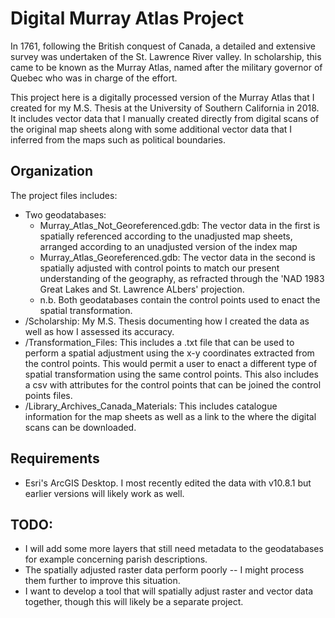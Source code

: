 # Digital Murray Atlas Project
In 1761, following the British conquest of Canada, a detailed and extensive survey was undertaken of the St. Lawrence River valley. In scholarship, this came to be known as the Murray Atlas, named after the military governor of Quebec who was in charge of the effort. 

This project here is a digitally processed version of the Murray Atlas that I created for my M.S. Thesis at the University of Southern California in 2018. It includes vector data that I manually created directly from digital scans of the original map sheets along with some additional vector data that I inferred from the maps such as political boundaries.

## Organization
The project files includes:
- Two geodatabases:
  - Murray_Atlas_Not_Georeferenced.gdb: The vector data in the first is spatially referenced according to the unadjusted map sheets, arranged according to an unadjusted version of the index map
  - Murray_Atlas_Georeferenced.gdb: The vector data in the second is spatially adjusted with control points to match our present understanding of the geography, as refracted through the 'NAD 1983 Great Lakes and St. Lawrence ALbers' projection.
  - n.b. Both geodatabases contain the control points used to enact the spatial transformation.
- /Scholarship: My M.S. Thesis documenting how I created the data as well as how I assessed its accuracy.
- /Transformation_Files: This includes a .txt file that can be used to perform a spatial adjustment using the x-y coordinates extracted from the control points. This would permit a user to enact a different type of spatial transformation using the same control points. This also includes a csv with attributes for the control points that can be joined the control points files.
- /Library_Archives_Canada_Materials: This includes catalogue information for the map sheets as well as a link to the where the digital scans can be downloaded.

## Requirements
- Esri's ArcGIS Desktop. I most recently edited the data with v10.8.1 but earlier versions will likely work as well.

## TODO:
- I will add some more layers that still need metadata to the geodatabases for example concerning parish descriptions.
- The spatially adjusted raster data perform poorly -- I might process them further to improve this situation.
- I want to develop a tool that will spatially adjust raster and vector data together, though this will likely be a separate project.